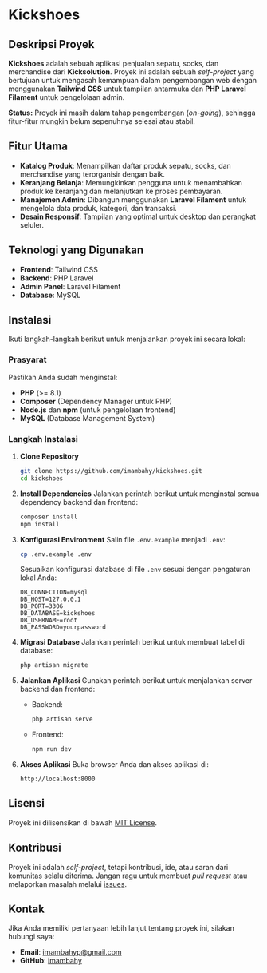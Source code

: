 # Kickshoes

## Deskripsi Proyek
**Kickshoes** adalah sebuah aplikasi penjualan sepatu, socks, dan merchandise dari **Kicksolution**. Proyek ini adalah sebuah *self-project* yang bertujuan untuk mengasah kemampuan dalam pengembangan web dengan menggunakan **Tailwind CSS** untuk tampilan antarmuka dan **PHP Laravel Filament** untuk pengelolaan admin.

**Status:** Proyek ini masih dalam tahap pengembangan (*on-going*), sehingga fitur-fitur mungkin belum sepenuhnya selesai atau stabil.

## Fitur Utama
- **Katalog Produk**: Menampilkan daftar produk sepatu, socks, dan merchandise yang terorganisir dengan baik.
- **Keranjang Belanja**: Memungkinkan pengguna untuk menambahkan produk ke keranjang dan melanjutkan ke proses pembayaran.
- **Manajemen Admin**: Dibangun menggunakan **Laravel Filament** untuk mengelola data produk, kategori, dan transaksi.
- **Desain Responsif**: Tampilan yang optimal untuk desktop dan perangkat seluler.

## Teknologi yang Digunakan
- **Frontend**: Tailwind CSS
- **Backend**: PHP Laravel
- **Admin Panel**: Laravel Filament
- **Database**: MySQL

## Instalasi
Ikuti langkah-langkah berikut untuk menjalankan proyek ini secara lokal:

### Prasyarat
Pastikan Anda sudah menginstal:
- **PHP** (>= 8.1)
- **Composer** (Dependency Manager untuk PHP)
- **Node.js** dan **npm** (untuk pengelolaan frontend)
- **MySQL** (Database Management System)

### Langkah Instalasi
1. **Clone Repository**
   ```bash
   git clone https://github.com/imambahy/kickshoes.git
   cd kickshoes
   ```

2. **Install Dependencies**
   Jalankan perintah berikut untuk menginstal semua dependency backend dan frontend:
   ```bash
   composer install
   npm install
   ```

3. **Konfigurasi Environment**
   Salin file `.env.example` menjadi `.env`:
   ```bash
   cp .env.example .env
   ```
   Sesuaikan konfigurasi database di file `.env` sesuai dengan pengaturan lokal Anda:
   ```env
   DB_CONNECTION=mysql
   DB_HOST=127.0.0.1
   DB_PORT=3306
   DB_DATABASE=kickshoes
   DB_USERNAME=root
   DB_PASSWORD=yourpassword
   ```

4. **Migrasi Database**
   Jalankan perintah berikut untuk membuat tabel di database:
   ```bash
   php artisan migrate
   ```

5. **Jalankan Aplikasi**
   Gunakan perintah berikut untuk menjalankan server backend dan frontend:
   - Backend:
     ```bash
     php artisan serve
     ```
   - Frontend:
     ```bash
     npm run dev
     ```

6. **Akses Aplikasi**
   Buka browser Anda dan akses aplikasi di:
   ```
   http://localhost:8000
   ```
   
## Lisensi
Proyek ini dilisensikan di bawah [MIT License](https://opensource.org/licenses/MIT).

## Kontribusi
Proyek ini adalah *self-project*, tetapi kontribusi, ide, atau saran dari komunitas selalu diterima. Jangan ragu untuk membuat *pull request* atau melaporkan masalah melalui [issues](https://github.com/imambahy/kickshoes/issues).

## Kontak
Jika Anda memiliki pertanyaan lebih lanjut tentang proyek ini, silakan hubungi saya:
- **Email**: imambahyp@gmail.com
- **GitHub**: [imambahy](https://github.com/imambahy)
